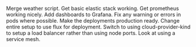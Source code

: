 Merge weather script.
Get basic elastic stack working.
Get prometheus working nicely.
Add dashboards to Grafana.
Fix any warning or errors in pods where possible.
Make the deployments production ready.
Change entire setup to use flux for deployment.
Switch to using cloud-provider-kind to setup a load balancer rather than using node ports.
Look at using a service mesh.
